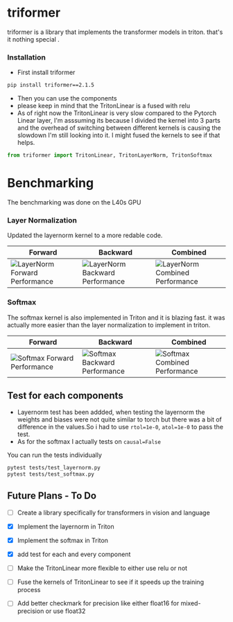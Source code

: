 # triformer

triformer is a library that implements the transformer models in triton.
that's it nothing special .


### Installation 
- First install triformer 
```bash
pip install triformer==2.1.5
```
- Then you can use the components 
- please keep in mind that the TritonLinear is a fused with relu
- As of right now the TritonLinear is very slow compared to the Pytorch Linear layer, I'm asssuming its because I divided the kernel into 3 parts and the overhead of switching between different kernels is causing the slowdown I'm still looking into it. I might fused the kernels to see if that helps. 

```python
from triformer import TritonLinear, TritonLayerNorm, TritonSoftmax
```
# Benchmarking 
The benchmarking was done on the L40s GPU 

### Layer Normalization

Updated the layernorm kernel to a more redable code.

| Forward | Backward | Combined |
|---------|----------|----------|
| ![LayerNorm Forward Performance](triformer/images/layernorm-forward.png) | ![LayerNorm Backward Performance](triformer/images/layernorm-backward.png) | ![LayerNorm Combined Performance](triformer/images/layernorm-combined.png) |




### Softmax
The softmax kernel is also implemented in Triton and it is blazing fast. it was actually more easier than the layer normalization to implement in triton.


| Forward | Backward | Combined |
|---------|----------|----------|
| ![Softmax Forward Performance](triformer/images/softmax-forward.png) | ![Softmax Backward Performance](triformer/images/softmax-backward.png) | ![Softmax Combined Performance](triformer/images/softmax-combined.png) |

## Test for each components 
-  Layernorm test has been addded, when testing the layernorm the weights and biases were not quite similar to torch but there was a bit of difference in the values.So i had to use  `rtol=1e-0`, `atol=1e-0` to pass the test.
-  As for the softmax I actually tests on `causal=False`
  
You can run the tests individually 
```bash
pytest tests/test_layernorm.py
pytest tests/test_softmax.py
```

## Future Plans - To Do
- [ ] Create a library specifically for transformers in vision and language
- [x] Implement the layernorm in Triton 
- [x] Implement the softmax in Triton 
- [x] add test for each and every component
- [ ] Make the TritonLinear more flexible to either use relu or not
- [ ] Fuse the kernels of TritonLinear to see if it speeds up the training process
- [ ] Add better checkmark for precision like either float16 for mixed-precision or use float32 

